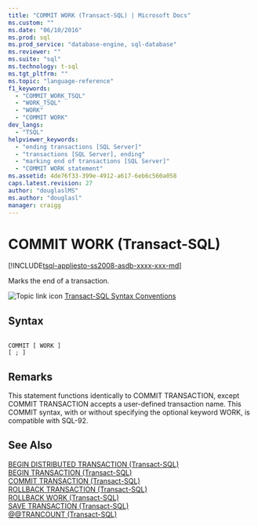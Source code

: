 ```yaml
---
title: "COMMIT WORK (Transact-SQL) | Microsoft Docs"
ms.custom: ""
ms.date: "06/10/2016"
ms.prod: sql
ms.prod_service: "database-engine, sql-database"
ms.reviewer: ""
ms.suite: "sql"
ms.technology: t-sql
ms.tgt_pltfrm: ""
ms.topic: "language-reference"
f1_keywords: 
  - "COMMIT_WORK_TSQL"
  - "WORK_TSQL"
  - "WORK"
  - "COMMIT WORK"
dev_langs: 
  - "TSQL"
helpviewer_keywords: 
  - "ending transactions [SQL Server]"
  - "transactions [SQL Server], ending"
  - "marking end of transactions [SQL Server]"
  - "COMMIT WORK statement"
ms.assetid: 4de76f33-399e-4912-a617-6eb6c560a058
caps.latest.revision: 27
author: "douglaslMS"
ms.author: "douglasl"
manager: craigg
---
```

# COMMIT WORK (Transact-SQL)
[!INCLUDE[tsql-appliesto-ss2008-asdb-xxxx-xxx-md](../../includes/tsql-appliesto-ss2008-asdb-xxxx-xxx-md.md)]

  Marks the end of a transaction.  
  
 ![Topic link icon](../../database-engine/configure-windows/media/topic-link.gif "Topic link icon") [Transact-SQL Syntax Conventions](../../t-sql/language-elements/transact-sql-syntax-conventions-transact-sql.md)  
  
## Syntax  
  
```  
  
COMMIT [ WORK ]  
[ ; ]  
```  
  
## Remarks  
 This statement functions identically to COMMIT TRANSACTION, except COMMIT TRANSACTION accepts a user-defined transaction name. This COMMIT syntax, with or without specifying the optional keyword WORK, is compatible with SQL-92.  
  
## See Also  
 [BEGIN DISTRIBUTED TRANSACTION &#40;Transact-SQL&#41;](../../t-sql/language-elements/begin-distributed-transaction-transact-sql.md)   
 [BEGIN TRANSACTION &#40;Transact-SQL&#41;](../../t-sql/language-elements/begin-transaction-transact-sql.md)   
 [COMMIT TRANSACTION &#40;Transact-SQL&#41;](../../t-sql/language-elements/commit-transaction-transact-sql.md)   
 [ROLLBACK TRANSACTION &#40;Transact-SQL&#41;](../../t-sql/language-elements/rollback-transaction-transact-sql.md)   
 [ROLLBACK WORK &#40;Transact-SQL&#41;](../../t-sql/language-elements/rollback-work-transact-sql.md)   
 [SAVE TRANSACTION &#40;Transact-SQL&#41;](../../t-sql/language-elements/save-transaction-transact-sql.md)   
 [@@TRANCOUNT &#40;Transact-SQL&#41;](../../t-sql/functions/trancount-transact-sql.md)  
  
  
